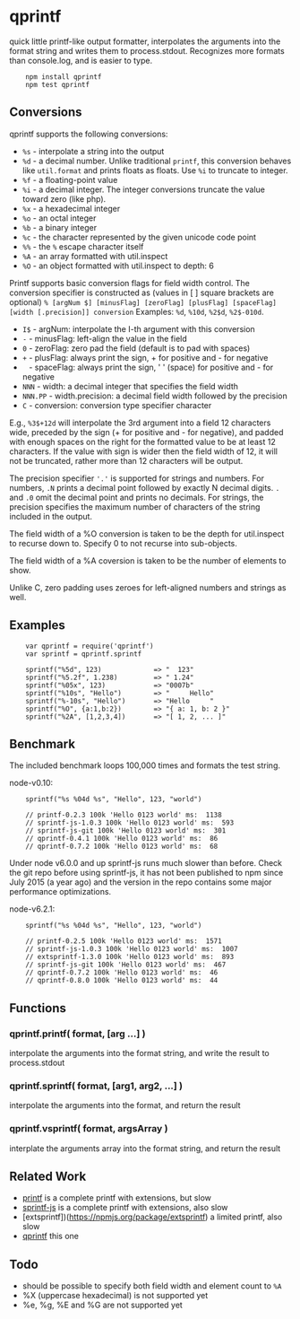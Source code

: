 qprintf
=======

quick little printf-like output formatter, interpolates the arguments into the
format string and writes them to process.stdout. Recognizes more formats than
console.log, and is easier to type.

        npm install qprintf
        npm test qprintf

## Conversions

qprintf supports the following conversions:

- `%s` - interpolate a string into the output
- `%d` - a decimal number.  Unlike traditional `printf`, this conversion behaves
like `util.format` and prints floats as floats.  Use `%i` to truncate to integer.
- `%f` - a floating-point value
- `%i` - a decimal integer.  The integer conversions truncate the value toward zero (like php).
- `%x` - a hexadecimal integer
- `%o` - an octal integer
- `%b` - a binary integer
- `%c` - the character represented by the given unicode code point
- `%%` - the `%` escape character itself
- `%A` - an array formatted with util.inspect
- `%O` - an object formatted with util.inspect to depth: 6

Printf supports basic conversion flags for field width control.
The conversion specifier is constructed as (values in [ ] square brackets are optional)
`% [argNum $] [minusFlag] [zeroFlag] [plusFlag] [spaceFlag] [width [.precision]] conversion`
Examples: `%d`, `%10d`, `%2$d`, `%2$-010d`.

- `I$` - argNum: interpolate the I-th argument with this conversion
- `-` - minusFlag: left-align the value in the field
- `0` - zeroFlag: zero pad the field (default is to pad with spaces)
- `+` - plusFlag: always print the sign, + for positive and - for negative
- ` ` - spaceFlag: always print the sign, ' ' (space) for positive and - for negative
- `NNN` - width: a decimal integer that specifies the field width
- `NNN.PP` - width.precision: a decimal field width followed by the precision
- `C` - conversion: conversion type specifier character

E.g., `%3$+12d` will interpolate the 3rd argument into a field 12 characters wide,
preceded by the sign (+ for positive and - for negative), and padded with enough
spaces on the right for the formatted value to be at least 12 characters.  If the
value with sign is wider then the field width of 12, it will not be truncated,
rather more than 12 characters will be output.

The precision specifier `'.'` is supported for strings and numbers.  For numbers,
`.N` prints a decimal point followed by exactly N decimal digits.  `.` and `.0`
omit the decimal point and prints no decimals.  For strings, the precision
specifies the maximum number of characters of the string included in the output.

The field width of a %O conversion is taken to be the depth for util.inspect
to recurse down to.  Specify 0 to not recurse into sub-objects.

The field width of a %A coversion is taken to be the number of elements to
show.

Unlike C, zero padding uses zeroes for left-aligned numbers and strings as well.

## Examples

        var qprintf = require('qprintf')
        var sprintf = qprintf.sprintf

        sprintf("%5d", 123)             => "  123"
        sprintf("%5.2f", 1.238)         => " 1.24"
        sprintf("%05x", 123)            => "0007b"
        sprintf("%10s", "Hello")        => "     Hello"
        sprintf("%-10s", "Hello")       => "Hello     "
        sprintf("%O", {a:1,b:2})        => "{ a: 1, b: 2 }"
        sprintf("%2A", [1,2,3,4])       => "[ 1, 2, ... ]"

## Benchmark

The included benchmark loops 100,000 times and formats the test string.

node-v0.10:

        sprintf("%s %04d %s", "Hello", 123, "world")

        // printf-0.2.3 100k 'Hello 0123 world' ms:  1138
        // sprintf-js-1.0.3 100k 'Hello 0123 world' ms:  593
        // sprintf-js-git 100k 'Hello 0123 world' ms:  301
        // qprintf-0.4.1 100k 'Hello 0123 world' ms:  86
        // qprintf-0.7.2 100k 'Hello 0123 world' ms:  68
        
Under node v6.0.0 and up sprintf-js runs much slower than before.
Check the git repo before using sprintf-js, it has not been published to npm since July 2015
(a year ago) and the version in the repo contains some major performance optimizations.

node-v6.2.1:

        sprintf("%s %04d %s", "Hello", 123, "world")

        // printf-0.2.5 100k 'Hello 0123 world' ms:  1571
        // sprintf-js-1.0.3 100k 'Hello 0123 world' ms:  1007
        // extsprintf-1.3.0 100k 'Hello 0123 world' ms:  893
        // sprintf-js-git 100k 'Hello 0123 world' ms:  467
        // qprintf-0.7.2 100k 'Hello 0123 world' ms:  46
        // qprintf-0.8.0 100k 'Hello 0123 world' ms:  44

## Functions

### qprintf.printf( format, [arg ...] )

interpolate the arguments into the format string, and write the result to
process.stdout

### qprintf.sprintf( format, [arg1, arg2, ...] )

interpolate the arguments into the format, and return the result

### qprintf.vsprintf( format, argsArray )

interplate the arguments array into the format string, and return the result


## Related Work

- [printf](https://npmjs.org/package/printf) is a complete printf with extensions, but slow
- [sprintf-js](https://npmjs.org/package/sprintf-js) is a complete printf with extensions, also slow
- [extsprintf])(https://npmjs.org/package/extsprintf) a limited printf, also slow
- [qprintf](https://github.com/andrasq/node-qprintf) this one


## Todo

- should be possible to specify both field width and element count to `%A`
- %X (uppercase hexadecimal) is not supported yet
- %e, %g, %E and %G are not supported yet

